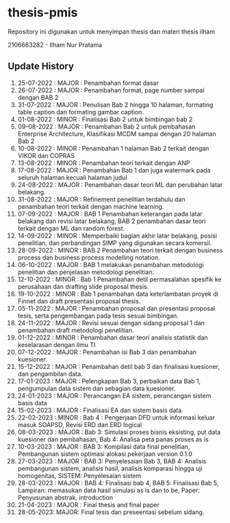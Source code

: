 # thesis-pmis
Repository ini digunakan untuk menyimpan thesis dan materi thesis ilham

2106663282 - Ilham Nur Pratama

## Update History
1. 25-07-2022 : MAJOR : Penambahan format dasar
2. 26-07-2022 : MAJOR : Penambahan format, page number sampai dengan BAB 2
3. 31-07-2022 : MAJOR : Penulisan Bab 2 hingga 10 halaman, formating table caption dan formating gambar caption.
4. 01-08-2022 : MINOR : Finalisasi Bab 2 untuk bimbingan bab 2
5. 09-08-2022 : MAJOR : Penambahan Bab 2 untuk pembahasan Enterprise Architecture, Klasifikasi MCDM sampai dengan 20 halaman Bab 2
6. 10-08-2022 : MINOR : Penambahan 1 halaman Bab 2 terkait dengan VIKOR dan COPRAS
7. 13-08-2022 : MINOR : Penambahan teori terkait dengan ANP
8. 17-08-2022 : MAJOR : Penambahan Bab 1 dan juga watermark pada seluruh halaman kecuali halaman judul
9. 24-08-2022 : MAJOR : Penambahan dasar teori ML dan perubahan latar belakang.
10. 31-08-2022 : MAJOR : Refinement penelitian terdahulu dan penambahan teori terkait dengan machine learning.
11. 07-09-2022 : MAJOR : BAB 1 Penambahan keterangan pada latar belakang dan revisi latar belakang, BAB 2 penambahan dasar teori terkait dengan ML dan random forest.
12. 14-09-2022 : MINOR : Memperbaiki bagian akhir latar belakang, posisi penelitian, dan perbandingan SIMP yang digunakan secara komersil.
13. 28-09-2022 : MINOR : BAB 2 Penambahan teori terkait dengan business process dan business process modelling notation.
14. 06-10-2022 : MAJOR : BAB 1 melakukan penambahan metodologi penelitian dan penjelasan metodologi penelitian.
15. 12-10-2022 : MINOR : Bab 1 Penambahan detil permasalahan spesifik ke perusahaan dan drafting slide proposal thesis.
16. 19-10-2022 : MINOR : Bab 1 penambahan data keterlambatan proyek di Finnet dan draft presentasi proposal thesis.
17. 05-11-2022 : MAJOR : Penambahan proposal dan presentasi proposal tesis, serta pengembangan pada tesis sesuai bimbingan.
18. 24-11-2022 : MAJOR : Revisi sesuai dengan sidang proposal 1 dan penambahan draft metodologi penelitian.
19. 01-12-2022 : MINOR : Penambahan dasar teori analisis statistik dan keselarasan dengan ilmu TI
20. 07-12-2022 : MAJOR : Penambahan isi Bab 3 dan penambahan kuesioner.
21. 15-12-2022 : MAJOR : Penambahan detil bab 3 dan finalisasi kuesioner, dan pengambilan data.
22. 17-01-2023 : MAJOR : Pelengkapan Bab 3, perbaikan data Bab 1, pengumpulan data sistem dan sebagian data kuesioner.
23. 24-01-2023 : MAJOR : Perancangan EA sistem, perancangan sistem basis data
24. 15-02-2023 : MAJOR : Finalisasi EA dan sistem basis data.
25. 22-02-2023 : MINOR : Bab 4 : Pengerjaan DFD untuk informasi keluar masuk SOAPSD, Revisi ERD dan ERD logical
26. 08-03-2023 : MAJOR : Bab 3: Simulasi proses bisnis eksisting, put data kuesioner dan pembahasan, Bab 4: Analisa peta panas proses as is
27. 10-03-2023 : MAJOR : BAB 3: Kompilasi data final penelitian, Pembangunan sistem optimasi alokasi pekerjaan version 0.1.0
28. 27-03-2023 : MAJOR : BAB 3: Penyelesaian Bab 3, BAB 4: Analisis pembangunan sistem, analisis hasil, analisis komparasi hingga uji homogenitas, SISTEM: Penyelesaian sistem
29. 28-03-2023 : MAJOR : BAB 4: Finalisasi bab 4, BAB 5: Finalisasi Bab 5, Lampiran: memasukan data hasil simulasi as is dan to be, Paper: Penyusunan abstrak, introduction
30. 21-04-2023 : MAJOR : Final thesis and final paper
31. 28-05-2023: MAJOR: Final tesis dan preseentasi sebelum sidang.

